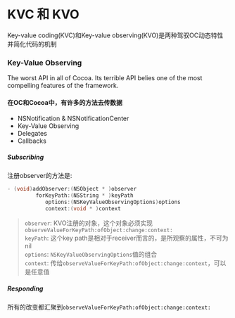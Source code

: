 # KVC 和 KVO
Key-value coding(KVC)和Key-value observing(KVO)是两种驾驭OC动态特性并简化代码的机制  

### Key-Value Observing
The worst API in all of Cocoa. Its terrible API belies one of the most compelling features of the framework.

#### 在OC和Cocoa中，有许多的方法去传数据  
- NSNotification & NSNotificationCenter  
- Key-Value Observing  
- Delegates  
- Callbacks  

##### Subscribing
注册observer的方法是:  
```objective-c
- (void)addObserver:(NSObject * )observer
         forKeyPath:(NSString * )keyPath
            options:(NSKeyValueObservingOptions)options
            context:(void * )context
```
> `observer`: KVO注册的对象，这个对象必须实现`observeValueForKeyPath:ofObject:change:context:`  
> `keyPath`: 这个key path是相对于receiver而言的，是所观察的属性，不可为nil  
> `options`: `NSKeyValueObservingOptions`值的组合  
> `context`: 传给`observeValueForKeyPath:ofObject:change:context`，可以是任意值  

##### Responding  
所有的改变都汇聚到`observeValueForKeyPath:ofObject:change:context:`

